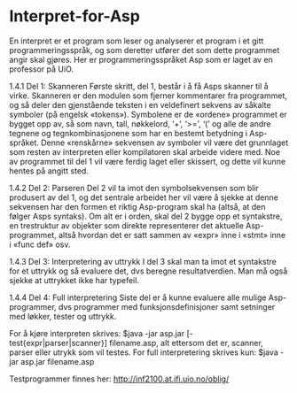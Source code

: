 # Interpret-for-Asp

En interpret er et program som leser og analyserer et program i et gitt
programmeringsspråk, og som deretter utfører det som dette programmet
angir skal gjøres. Her er programmeringsspråket Asp som er laget av en 
professor på UiO. 

1.4.1 Del 1: Skanneren
Første skritt, del 1, består i å få Asps skanner til å virke. Skanneren
er den modulen som fjerner kommentarer fra programmet, og så deler
den gjenstående teksten i en veldefinert sekvens av såkalte symboler (på
engelsk «tokens»). Symbolene er de «ordene» programmet er bygget opp
av, så som navn, tall, nøkkelord, ‘+’, ‘>=’, ‘(’ og alle de andre tegnene og
tegnkombinasjonene som har en bestemt betydning i Asp-språket.
Denne «renskårne» sekvensen av symboler vil være det grunnlaget som
resten av interpreten eller kompilatoren skal arbeide videre med. Noe av
programmet til del 1 vil være ferdig laget eller skissert, og dette vil kunne
hentes på angitt sted.

1.4.2 Del 2: Parseren
Del 2 vil ta imot den symbolsekvensen som blir produsert av del 1, og det
sentrale arbeidet her vil være å sjekke at denne sekvensen har den formen
et riktig Asp-program skal ha (altså, at den følger Asps syntaks).
Om alt er i orden, skal del 2 bygge opp et syntakstre, en trestruktur
av objekter som direkte representerer det aktuelle Asp-programmet, altså
hvordan det er satt sammen av «expr» inne i «stmt» inne i «func def» osv.

1.4.3 Del 3: Interpretering av uttrykk
I del 3 skal man ta imot et syntakstre for et uttrykk og så evaluere det, dvs
beregne resultatverdien. Man må også sjekke at uttrykket ikke har typefeil.

1.4.4 Del 4: Full interpretering
Siste del er å kunne evaluere alle mulige Asp-programmer, dvs programmer
med funksjonsdefinisjoner samt setninger med løkker, tester og uttrykk. 

For å kjøre interpreten skrives: $java -jar asp.jar [-test{expr|parser|scanner}] filename.asp, 
alt ettersom det er, scanner, parser eller utrykk som vil testes. For full interpretering skrives kun: $java -jar asp.jar filename.asp

Testprogrammer finnes her: http://inf2100.at.ifi.uio.no/oblig/
